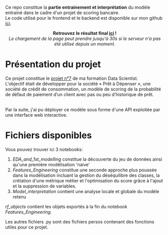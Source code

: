 Ce repo constitue la **partie entrainement et interprétation** du modèle entrainé dans le cadre d'un projet de scoring bancaire. <br>
Le code utilisé pour le frontend et le backend est disponible sur mon github [ici](https://github.com/MavielS/dashboard-bank-scoring). <br>

<p align='center';">
  <b>Retrouvez le résultat final
    <a href="https://bank-scoring-api.herokuapp.com/">ici</a> ! </br>
  </b>
  <i>Le chargement de la page peut prendre jusqu'à 30s si le serveur n'a pas été utilisé depuis un moment.</i>
</p> 


# Présentation du projet 

Ce projet constitue le [projet n°7](https://openclassrooms.com/fr/paths/164/projects/632/assignment) de ma formation Data Scientist. <br>
L'objectif était de développer pour la société « Prêt à Dépenser », une société de crédit de consommation, un modèle de scoring de la probabilité de défaut de paiement d’un client avec pas ou peu d’historique de prêt.<br> <br>

Par la suite, j'ai pu déployer ce modèle sous forme d'une API exploitée par une interface web interactive.

# Fichiers disponibles

Vous pouvez trouver ici 3 notebooks:
1. *EDA_and_1st_modelling* constitue la découverte du jeu de données ainsi qu'une première modélisation 'naive'
2. *Features_Engineering* constitue une seconde approche plus poussée dans la modélisation incluant la gestion du déséquilibre des classes, la crétation d'une métrique métier et l'optimisation du score grâce à l'ajout et la suppression de variables.
3. *Model_interpretation* contient une analyse locale et globale du modèle retenu

*rf_objects* contient les objets exportés à la fin du notebook *Features_Engineering*.

Les autres fichiers .py sont des fichiers persos contenant des fonctions utiles pour ce projet.



